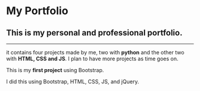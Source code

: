 <h1>My Portfolio</h1>

<h2>This is my personal and professional portfolio.</h2>
<hr>
<p>it contains four projects made by me, two with <b>python</b> and the other two with <b>HTML, CSS and JS</b>. I plan to have more projects as time goes on.</p>
<p>This is my <strong>first project</strong> using Bootstrap.</p>
<p>I did this using Bootstrap, HTML, CSS, JS, and jQuery.</p>
